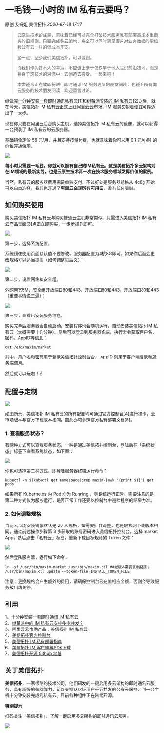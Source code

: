 # 一毛钱一小时的 IM 私有云要吗？

原创 艾姆姐 美信拓扑 _2020-07-18 17:17_

> 云原生技术的成熟，意味着已经可以完全打破技术服务私有部署高成本重商务的旧规则。只要完成多云架构，完全可以同时满足客户对业务数据的掌控和公有云一样的低成本开支。
>
>
>
> 这一点，至少我们美信拓扑，可以做到。
>
>
>
> 而我们作为技术人的幸运，不应该止步于仅仅早于他人见识前沿技术，而是投身于这技术的洪流中，去创造去感受。一起来吧！
>
>
>
> 本文适合正在或即将进行即时通讯 IM 服务选型的朋友阅读，也适合所有做云服务的技术朋友阅读，欢迎留言讨论。

继做完[十分钟安装一套即时通讯私有云](install-an-instant-messaging-im-private-cloud-in-ten-minutes.md)\[1]和[树莓派安装的 IM 私有云](how-much-concurrency-is-supported-by-im-private-cloud-in-raspberry-pi.md)\[2]之后，就在今天，美信拓扑 IM 私有云正式上线阿里云云市场，IM 服务又朝着便宜可靠迈出了一大步。

现在你只要在阿里云后台购买主机，选择美信拓扑 IM 私有云的镜像，就可以获得一台预装了 IM 私有云的云服务器。

基础镜像定价 56 元/月，并且支持按量付费，也就意味着你可以用 0.1 元/小时 的价格开通使用。

![](../../assets/articles/autogen-157370c2dbfde01aa553752ba45d4201dc450e77e9646326e0c7930152c2a122.webp)

**每小时只需要一毛钱，你就可以拥有自己的IM私有云。这是美信拓扑多云架构对在IM领域的最新实践，也是云原生技术再一次在技术服务领域发挥价值的案例。**

当然，私有云的服务器费用需要单独支付，不过好处是服务器规格从 4c8g 开始可以自由选择，我们也开通了**阿里云全球所有可用区**，没有任何限制。

## 如何购买使用

购买美信拓扑 IM 私有云与购买普通云主机非常类似，只需进入美信拓扑 IM 私有云产品页面\[3]点击立即购买，一步步操作即可。

![](../../assets/articles/autogen-17ac31d227c8d26231a7c4a738d9d4d51d6e2e71b4d2744f34b86e26138457a.webp)

第一步，选择系统配置。

系统镜像使用页面默认值不要修改，服务器配置为4核8G即可，如果你后面会更改规格可以适当提高（如何调整见后文）：

![](../../assets/articles/autogen-f3841a9b71ee2d0f3f552c5636c5c9934844b525eeb8d22fd099dbf26d2b0f98.webp)

第二步，设置网络和安全组。

外网带宽5M，安全组开放端口80和443、开放端口80和443、开放端口80和443（重要事情说三遍）：

![](../../assets/articles/autogen-a6a43f3082640ca65ae3e3a3c46ee031c253f53488e2e29162e07b668571012e.webp)

第三步，查看已安装服务信息。

购买完毕后服务器会自动启动，安装程序也会随机运行，自动安装美信拓扑 IM 私有云（大概需要十几分钟）。随后可以登录到服务器终端，执行命令获取用户名、密码、AppID等信息：

```
cat /etc/maxim/market
```

其中，用户名和密码用于登录美信拓扑控制台台， AppID 则用于客户端登录和服务端调用。

然后就可以玩啦！✌️

## 配置与定制

![](../../assets/articles/autogen-6e1fbbae4f45b118f9978bfb9abc41e70345f5386c758b99d91e66332cbd4a40.webp)

如图所示，美信拓扑 IM 私有云的所有配置均可通过官方控制台\[4]进行操作，云市场版本与官方下载版本相同，因此亦可参照官方私有部署文档\[5]。

### **1. 查看服务状态？**

有两种方式可以查看服务状态，一种是通过美信拓扑控制台，登陆后在「系统状态」标签下查看系统状态，如下图：

![](../../assets/articles/autogen-715e3946ae437b7a8b271a1d3c147eb1c5e9d804069f45249aa03c6734232bf4.png)

你也可选择第二种方式，即登陆服务器终端运行命令：

```
kubectl -n $(kubectl get namespace|grep maxim-|awk '{print $1}') get pods
```

如果所有 Kubernetes 内 Pod 均为 Running ，则系统运行正常。需要注意的是，第二种方式仅为服务运行，是否正常工作还要以控制台中巡检程序的结果为准。

### **2. 如何调整规格**

当前云市场安装镜像默认是 20 人规格，如需要扩容调整，也是跟官网下载版本相同。通过前述操作步骤第 3 步获取的账号密码进入美信拓扑控制台，选择 market App，然后点击「私有云」标签，重新下载目标规格的 Token 文件：

![](../../assets/articles/autogen-48be1ea8facfd2d43290255724f900a36428d5a59763ff63fda6f185e7f30e20.webp)

然后登陆服务器，运行如下命令：

```
ln -sf /usr/bin/maxim-market /usr/bin/maxim.ctl ##老版本需要复制链接；
/usr/bin/maxim.ctl update --token-file INSTALL_TOKEN_FILE
```

注意：更换规格会产生额外的费用，请确保控制台已充值相应金额，否则会导致服务被自动关停。

## **引用**

1、[十分钟安装一套即时通讯 IM 私有云](install-an-instant-messaging-im-private-cloud-in-ten-minutes.md)\
2、[树莓派中的 IM 私有云支持多少并发？](how-much-concurrency-is-supported-by-im-private-cloud-in-raspberry-pi.md)\
3、[阿里云云市场产品：美信拓扑 IM 私有云](https://market.aliyun.com/products/56014009/cmjj00041852.html)\
4、[美信拓扑官方控制台](https://console.maximtop.com)\
5、[美信拓扑 IM 私有部署指南](../../quick-start/how-to-deploy-private-cloud.md)\
6、[美信拓扑 IM 客户端与SDK下载](https://www.maximtop.com/downloads/)\
7、[美信拓扑开源 Github 地址](https://github.com/maxim-top)

## 关于美信拓扑

**美信拓扑**，一家很酷的技术公司，他们研发的一键启用多云架构的即时通讯云服务，具有超强的伸缩能力，可以支撑从亿级用户千万并发的公有云服务，到一台主机十分钟安装完成的私有云。目前各种组件正在陆续开源。

**特别提示**

扫码关注「美信拓扑」，了解一键启用多云架构的即时通讯云服务。

![](../../assets/articles/autogen-9c1da9e4a9e37fe718184c6ceeb84a3401afabccc3269ff9a5bd7ef8b087462e.webp)
